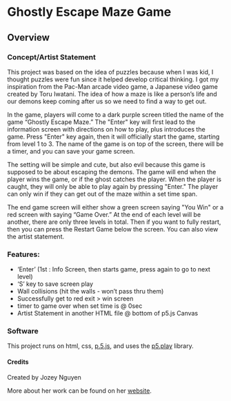 # Ghostly Escape Maze Game #

## Overview ##

### Concept/Artist Statement ###
This project was based on the idea of puzzles because when I was kid, I thought puzzles were fun since it helped develop critical thinking. I got my inspiration from the Pac-Man arcade video game, a Japanese video game created by Toru Iwatani. The idea of how a maze is like a person’s life and our demons keep coming after us so we need to find a way to get out.

In the game, players will come to a dark purple screen titled the name of the game “Ghostly Escape Maze.” The "Enter" key will first lead to the information screen with directions on how to play, plus introduces the game. Press "Enter" key again, then it will officially start the game, starting from level 1 to 3. The name of the game is on top of the screen, there will be a timer, and you can save your game screen.

 The setting will be simple and cute, but also evil because this game is supposed to be about escaping the demons. The game will end when the player wins the game, or if the ghost catches the player. When the player is caught, they will only be able to play again by pressing "Enter." The player can only win if they can get out of the maze within a set time span.

The end game screen will either show a green screen saying "You Win" or a red screen with saying “Game Over.” At the end of each level will be another, there are only three levels in total. Then if you want to fully restart, then you can press the Restart Game below the screen. You can also view the artist statement.

### Features: ###
* ‘Enter’ (1st : Info Screen, then starts game, press again to go to next level)
* ‘S’ key to save screen play
* Wall collisions (hit the walls - won’t pass thru them)
* Successfully get to red exit > win screen
* timer to game over when set time is @ 0sec
* Artist Statement in another HTML file @ bottom of p5.js Canvas

### Software ###
This project runs on html, css, [p.5.js](https://p5js.org/), and uses the [p5.play](http://molleindustria.github.io/p5.play/) library.


#### Credits ####
Created by Jozey Nguyen

More about her work can be found on her [website](https://joko28.github.io/portfolio/index.html).
